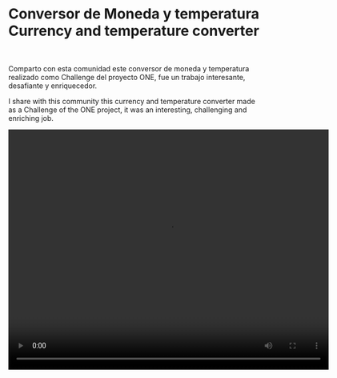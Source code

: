 <h1 style="center">Conversor de Moneda y temperatura<br>Currency and temperature converter</h1>
<br>
<p>Comparto con esta comunidad este conversor de moneda y temperatura realizado como Challenge del proyecto ONE, fue un trabajo interesante, desafiante y enriquecedor.</p>
<p>I share with this community this currency and temperature converter made as a Challenge of the ONE project, it was an interesting, challenging and enriching job.</p>

<video src="https://drive.google.com/file/d/1lGAYK-EMUEX8TLeV0WRV-hZ6hAe4eQ7O/preview" width="640" height="480" allow="autoplay"></video>
